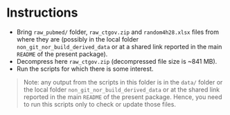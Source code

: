 # Instructions

* Bring `raw_pubmed/` folder, `raw_ctgov.zip` and `random4h28.xlsx`
    files from where they are (possibly in the local folder
    `non_git_nor_build_derived_data` or at a shared link reported in the
    main `README` of the present package).
* Decompress here `raw_ctgov.zip` (decompressed file size is ~841 MB).
* Run the scripts for which there is some interest.

> Note: any output from the scripts in this folder is in the `data/` folder 
        or the local folder `non_git_nor_build_derived_data` or at the 
        shared link reported in the main `README` of the present package. 
        Hence, you need to run this scripts only to check or update
        those files.
